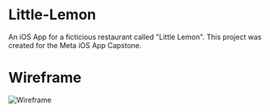 # Little-Lemon


An iOS App for a ficticious restaurant called "Little Lemon". This project was created for the Meta iOS App Capstone.

# Wireframe
![Wireframe](https://github.com/JavierXR/Little-Lemon/assets/117366204/043485a3-bd52-46a9-a690-2d010e66e5b7)
